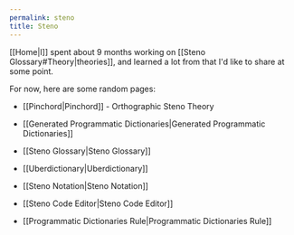 ```yaml
---
permalink: steno
title: Steno
---
```

[[Home|I]] spent about 9 months working on [[Steno Glossary#Theory|theories]], and learned a lot from that I'd like to share at some point.

For now, here are some random pages:

- [[Pinchord|Pinchord]] - Orthographic Steno Theory
- [[Generated Programmatic Dictionaries|Generated Programmatic Dictionaries]]

- [[Steno Glossary|Steno Glossary]]
- [[Uberdictionary|Uberdictionary]]
- [[Steno Notation|Steno Notation]]
- [[Steno Code Editor|Steno Code Editor]]
- [[Programmatic Dictionaries Rule|Programmatic Dictionaries Rule]]
